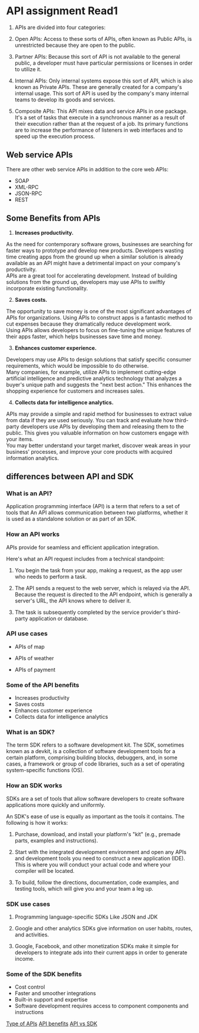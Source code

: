 # API assignment Read1

1. APIs are divided into four categories:

1. Open APIs: Access to these sorts of APIs, often known as Public APIs, is unrestricted because they are open to the public.

2. Partner APIs: Because this sort of API is not available to the general public, a developer must have particular permissions or licenses in order to utilize it.

3. Internal APIs: Only internal systems expose this sort of API, which is also known as Private APIs. These are generally created for a company's internal usage. This sort of API is used by the company's many internal teams to develop its goods and services.

4. Composite APIs: This API mixes data and service APIs in one package. It's a set of tasks that execute in a synchronous manner as a result of their execution rather than at the request of a job. Its primary functions are to increase the performance of listeners in web interfaces and to speed up the execution process.

## Web service APIs

There are other web service APIs in addition to the core web APIs:

- SOAP
- XML-RPC
- JSON-RPC
- REST

## Some Benefits from APIs

1. **Increases productivity.**

As the need for contemporary software grows, businesses are searching for faster ways to prototype and develop new products. Developers wasting time creating apps from the ground up when a similar solution is already available as an API might have a detrimental impact on your company's productivity.\
APIs are a great tool for accelerating development. Instead of building solutions from the ground up, developers may use APIs to swiftly incorporate existing functionality.

2. **Saves costs.**

The opportunity to save money is one of the most significant advantages of APIs for organizations. Using APIs to construct apps is a fantastic method to cut expenses because they dramatically reduce development work.\
Using APIs allows developers to focus on fine-tuning the unique features of their apps faster, which helps businesses save time and money.

3. **Enhances customer experience.**

Developers may use APIs to design solutions that satisfy specific consumer requirements, which would be impossible to do otherwise.\
Many companies, for example, utilize APIs to implement cutting-edge artificial intelligence and predictive analytics technology that analyzes a buyer's unique path and suggests the "next best action." This enhances the shopping experience for customers and increases sales.

4. **Collects data for intelligence analytics.**

APIs may provide a simple and rapid method for businesses to extract value from data if they are used seriously. You can track and evaluate how third-party developers use APIs by developing them and releasing them to the public. This gives you valuable information on how customers engage with your items.\
You may better understand your target market, discover weak areas in your business' processes, and improve your core products with acquired information analytics.

## differences between API and SDK

### What is an API?

Application programming interface (API) is a term that refers to a set of tools that An API allows communication between two platforms, whether it is used as a standalone solution or as part of an SDK.

### How an API works

APIs provide for seamless and efficient application integration.

Here's what an API request includes from a technical standpoint:

1. You begin the task from your app, making a request, as the app user who needs to perform a task.

2. The API sends a request to the web server, which is relayed via the API. Because the request is directed to the API endpoint, which is generally a server's URL, the API knows where to deliver it.

3. The task is subsequently completed by the service provider's third-party application or database.

### API use cases

- APIs of map

- APIs of weather

- APIs of payment

### Some of the API benefits

- Increases productivity
- Saves costs
- Enhances customer experience
- Collects data for intelligence analytics

### What is an SDK?

The term SDK refers to a software development kit. The SDK, sometimes known as a devkit, is a collection of software development tools for a certain platform, comprising building blocks, debuggers, and, in some cases, a framework or group of code libraries, such as a set of operating system-specific functions (OS).

### How an SDK works

SDKs are a set of tools that allow software developers to create software applications more quickly and uniformly.

An SDK's ease of use is equally as important as the tools it contains. The following is how it works:

1. Purchase, download, and install your platform's "kit" (e.g., premade parts, examples and instructions).

2. Start with the integrated development environment and open any APIs and development tools you need to construct a new application (IDE). This is where you will conduct your actual code and where your compiler will be located.

3. To build, follow the directions, documentation, code examples, and testing tools, which will give you and your team a leg up.

### SDK use cases

1. Programming language-specific SDKs Like JSON and JDK

2. Google and other analytics SDKs give information on user habits, routes, and activities.

3. Google, Facebook, and other monetization SDKs make it simple for developers to integrate ads into their current apps in order to generate income.

### Some of the SDK benefits

- Cost control
- Faster and smoother integrations
- Built-in support and expertise
- Software development requires access to component components and instructions

[Type of APIs](https://rapidapi.com/blog/types-of-apis/)
[API benefits](https://blog.api.rakuten.net/api-benefits/)
[API vs SDK](https://www.ibm.com/cloud/blog/sdk-vs-api)
